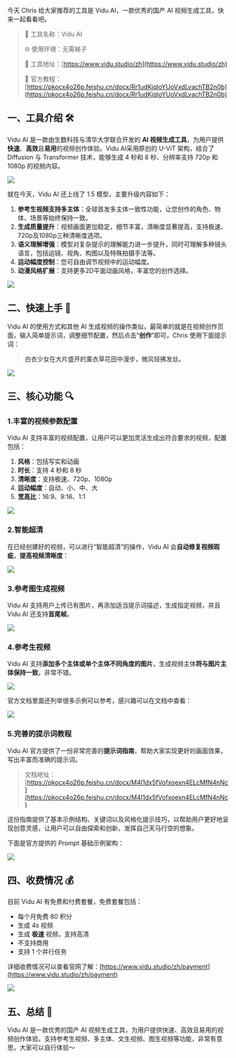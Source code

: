 今天 Chris 给大家推荐的工具是 Vidu AI，一款优秀的国产 AI 视频生成工具，快来一起看看吧。

> 🌟 工具名称：Vidu AI
>
> 🌐 使用环境：无需梯子
>
> 🔗 工具地址：[https://www.vidu.studio/zh](https://www.vidu.studio/zh)
>
> 📒 官方教程：[https://pkocx4o26p.feishu.cn/docx/Rr1udKjqIoYUoVxdLvachTB2n0b](https://pkocx4o26p.feishu.cn/docx/Rr1udKjqIoYUoVxdLvachTB2n0b)
>

## 一、工具介绍 🛠️
Vidu AI 是一款由生数科技与清华大学联合开发的 **AI 视频生成工具**，为用户提供**快速**、**高效**且**易用**的视频创作体验。Vidu AI采用原创的 U-ViT 架构，结合了 Diffusion 与 Transformer 技术，能够生成 4 秒和 8 秒、分辨率支持 720p 和 1080p 的视频内容。

![](https://cdn.nlark.com/yuque/0/2024/png/186051/1731507359347-bf5ed633-3890-4742-8fdc-a08ae4672d65.png)

就在今天，Vidu AI 还上线了 1.5 模型，主要升级内容如下：

1. **参考生视频支持多主体**：全球首发多主体一致性功能，让您创作的角色、物体、场景等始终保持一致。
2. **生成质量提升**：视频画面更加稳定，细节丰富，清晰度显著提高，支持极速、720p及1080p三种清晰度选项。
3. **语义理解增强**：模型对复杂提示的理解能力进一步提升，同时可理解多种镜头语言，包括运镜、视角、构图以及特殊拍摄手法等。
4. **运动幅度控制**：您可自由调节视频中的运动幅度。
5. **动漫风格扩展**：支持更多2D平面动画风格，丰富您的创作选择。

![](https://cdn.nlark.com/yuque/0/2024/png/186051/1731507697833-87628261-5b5e-40b9-b266-0c45a5b06849.png)

## 二、快速上手 🚀
Vidu AI 的使用方式和其他 AI 生成视频的操作类似，最简单的就是在视频创作页面，输入简单提示词，调整细节配置，然后点击“**创作**”即可，Chris 使用下面提示词：

> <font style="color:rgba(0, 0, 0, 0.85);">白衣少女在大片盛开的薰衣草花田中漫步，微风轻拂发丝。</font>
>

![](https://cdn.nlark.com/yuque/0/2024/png/186051/1731510288421-85a6064f-3028-46dd-b475-7843983e0973.png)

## 三、核心功能 🔍
### 1.丰富的视频参数配置
Vidu AI 支持丰富的视频配置，让用户可以更加灵活生成出符合要求的视频，配置包括：

1. **风格**：包括写实和动画
2. **时长**：支持 4 秒和 8 秒
3. **清晰度**：支持极速、720p、1080p
4. **运动幅度**：自动、小、中、大
5. **宽高比**：16:9、9:16、1:1

![](https://cdn.nlark.com/yuque/0/2024/png/186051/1731508556741-3e10ccbb-8eab-4b50-8f24-c85abced4bc5.png)

### 2.智能超清
在已经创建好的视频，可以进行“智能超清”的操作，Vidu AI 会**自动修复视频瑕疵**，**提高视频清晰度**：

![](https://cdn.nlark.com/yuque/0/2024/png/186051/1731508766245-9b1ea54c-f31a-4ea0-8d74-8818f974bd20.png)

### 3.参考图生成视频
Vidu AI 支持用户上传已有图片，再添加适当提示词描述，生成指定视频，并且 Vidu AI 还支持**首尾帧**。

![](https://cdn.nlark.com/yuque/0/2024/png/186051/1731509181569-5eb7eb40-1214-4fc7-aa2f-ace498f89ec4.png)

### 4.参考生视频
Vidu AI 支持**添加多个主体或单个主体不同角度的图片**，生成视频主体**将与图片主体保持一致**，非常不错。

![](https://cdn.nlark.com/yuque/0/2024/png/186051/1731509803213-f96133fa-b7c7-4b4a-a6bb-b9b9ef1058a1.png)

官方文档里面还列举很多示例可以参考，感兴趣可以在文档中查看：

![](https://cdn.nlark.com/yuque/0/2024/png/186051/1731510160695-ca872c79-815e-43cb-a4d8-bb7f365051db.png)

### 5.完善的提示词教程
Vidu AI 官方提供了一份非常完善的**提示词指南**，帮助大家实现更好的画面效果，写出丰富而准确的提示词。

> 文档地址：[https://pkocx4o26p.feishu.cn/docx/M4I1dx5fVofxoexn4ELcMfN4nNc](https://pkocx4o26p.feishu.cn/docx/M4I1dx5fVofxoexn4ELcMfN4nNc)
>

这份指南提供了基本示例结构、关键词以及风格化提示技巧，以帮助用户更好地呈现创意灵感，让用户可以自由探索和创新，发挥自己天马行空的想象。  

下面是官方提供的 Prompt 基础示例架构：

![](https://cdn.nlark.com/yuque/0/2024/png/186051/1731508876605-99007140-9873-470b-bad7-3280ca83aa99.png)

## 四、收费情况 💰
目前 Vidu AI 有免费和付费套餐，免费套餐包括：

+ 每个月免费 80 积分
+ 生成 4s 视频
+ 生成 **极速** 视频，支持高清
+ 不支持商用
+ 支持 1 个并行任务

详细收费情况可以查看官网了解：[https://www.vidu.studio/zh/payment](https://www.vidu.studio/zh/payment)

![](https://cdn.nlark.com/yuque/0/2024/png/186051/1731509335037-576346bc-7425-4d76-bfd0-cc0ae025515f.png)

## 五、总结 📝
Vidu AI 是一款优秀的国产 AI 视频生成工具，为用户提供快速、高效且易用的视频创作体验。支持参考生视频、多主体、文生视频、图生视频等功能，非常有意思，大家可以自行体验～



